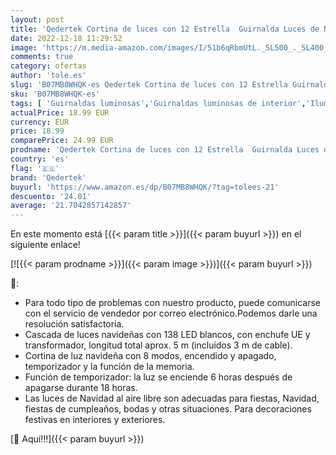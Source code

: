 ```yaml
---
layout: post
title: 'Qedertek Cortina de luces con 12 Estrella  Guirnalda Luces de Navidad Decorativas 138 LED  Luces De Cortina De Ventana Blanco Frio  Decoración Para La Navidad  Uso en interiores '
date: 2022-12-18 11:29:52
image: 'https://m.media-amazon.com/images/I/51b6qRbmUtL._SL500_._SL400_.jpg'
comments: true
category: ofertas
author: 'tole.es'
slug: 'B07MB8WHQK-es Qedertek Cortina de luces con 12 Estrella Guirnalda Luces...'
sku: 'B07MB8WHQK-es'
tags: [ 'Guirnaldas luminosas','Guirnaldas luminosas de interior','Iluminación','navidad','qedertek','🇪🇸', ]
actualPrice: 18.99 EUR
currency: EUR
price: 18.99
comparePrice: 24.99 EUR
prodname: 'Qedertek Cortina de luces con 12 Estrella  Guirnalda Luces de Navidad Decorativas 138 LED  Luces De Cortina De Ventana Blanco Frio  Decoración Para La Navidad  Uso en interiores '
country: 'es'
flag: '🇪🇸'
brand: 'Qedertek'
buyurl: 'https://www.amazon.es/dp/B07MB8WHQK/?tag=tolees-21'
descuento: '24.01'
average: '21.7042857142857'
---
```


En este momento está [{{< param title >}}]({{< param buyurl >}}) en el siguiente enlace!

[![{{< param prodname >}}]({{< param image >}})]({{< param buyurl >}})

🔎:

- Para todo tipo de problemas con nuestro producto, puede comunicarse con el servicio de vendedor por correo electrónico.Podemos darle una resolución satisfactoria.
- Cascada de luces navideñas con 138 LED blancos, con enchufe UE y transformador, longitud total aprox. 5 m (incluidos 3 m de cable).
- Cortina de luz navideña con 8 modos, encendido y apagado, temporizador y la función de la memoria.
- Función de temporizador: la luz se enciende 6 horas después de apagarse durante 18 horas.
- Las luces de Navidad al aire libre son adecuadas para fiestas, Navidad, fiestas de cumpleaños, bodas y otras situaciones. Para decoraciones festivas en interiores y exteriores.

[🛒 Aquí!!!]({{< param buyurl >}})
